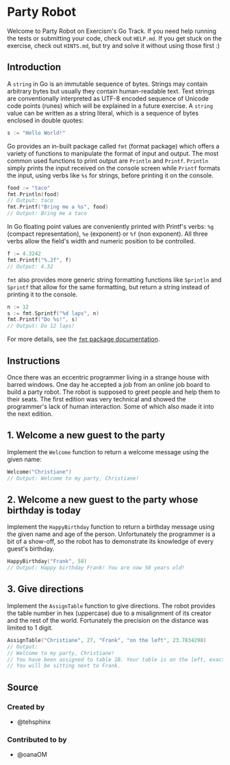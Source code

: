 # Party Robot

Welcome to Party Robot on Exercism's Go Track.
If you need help running the tests or submitting your code, check out `HELP.md`.
If you get stuck on the exercise, check out `HINTS.md`, but try and solve it without using those first :)

## Introduction

A `string` in Go is an immutable sequence of bytes. Strings may contain arbitrary bytes but usually they contain human-readable text.
Text strings are conventionally interpreted as UTF-8 encoded sequence of Unicode code points (runes) which will be explained in a future exercise.
A `string` value can be written as a string literal, which is a sequence of bytes enclosed in double quotes:

```go
s := "Hello World!"
```

Go provides an in-built package called `fmt` (format package) which offers a variety of functions to manipulate the format of input and output. The most common used functions to print output are `Println` and `Printf`.
`Println` simply prints the input received on the console screen while `Printf` formats the input, using verbs like `%s` for strings, before printing it on the console.

```go
food := "taco"
fmt.Println(food)
// Output: taco
fmt.Printf("Bring me a %s", food)
// Output: Bring me a taco
```

In Go floating point values are conveniently printed with Printf's verbs: `%g` (compact representation), `%e` (exponent) or `%f` (non exponent). All three verbs allow the field's width and numeric position to be controlled.

```go
f := 4.3242
fmt.Printf("%.2f", f)
// Output: 4.32
```

`fmt` also provides more generic string formatting functions like `Sprintln` and `Sprintf` that allow for the same formatting, but return a string instead of printing it to the console.

```go
n := 12
s := fmt.Sprintf("%d laps", n)
fmt.Printf("Do %s!", s)
// Output: Do 12 laps!
```

For more details, see the [`fmt` package documentation](https://pkg.go.dev/fmt).

## Instructions

Once there was an eccentric programmer living in a strange house with barred windows.
One day he accepted a job from an online job board to build a party robot. The
robot is supposed to greet people and help them to their seats. The first edition
was very technical and showed the programmer's lack of human interaction. Some of
which also made it into the next edition.

## 1. Welcome a new guest to the party

Implement the `Welcome` function to return a welcome message using the given name:

```go
Welcome("Christiane")
// Output: Welcome to my party, Christiane!
```

## 2. Welcome a new guest to the party whose birthday is today

Implement the `HappyBirthday` function to return a birthday message using the given name and age of the person.
Unfortunately the programmer is a bit of a show-off, so the robot has to demonstrate its knowledge of every guest's birthday.

```go
HappyBirthday("Frank", 58)
// Output: Happy birthday Frank! You are now 58 years old!
```

## 3. Give directions

Implement the `AssignTable` function to give directions. The robot provides the table number in hex (uppercase)
due to a misalignment of its creator and the rest of the world. Fortunately the precision on the distance
was limited to 1 digit.

```go
AssignTable("Christiane", 27, "Frank", "on the left", 23.7834298)
// Output:
// Welcome to my party, Christiane!
// You have been assigned to table 1B. Your table is on the left, exactly 23.8 meters from here.
// You will be sitting next to Frank.
```

## Source

### Created by

- @tehsphinx

### Contributed to by

- @oanaOM